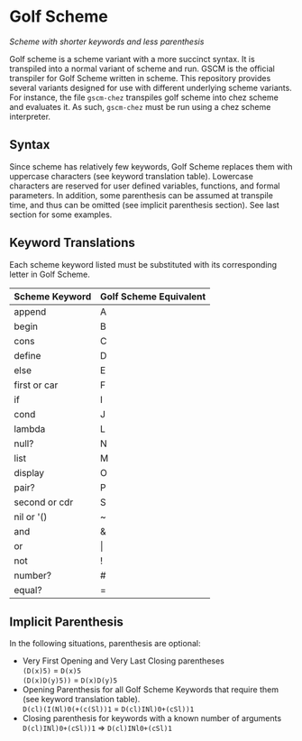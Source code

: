 # Golf Scheme

<i>Scheme with shorter keywords and less parenthesis</i>

Golf scheme is a scheme variant with a more succinct syntax. It is transpiled into a normal variant of scheme and run.  GSCM is the official transpiler for Golf Scheme written in scheme.  This repository provides several variants designed for use with different underlying scheme variants.  For instance, the file `gscm-chez` transpiles golf scheme into chez scheme and evaluates it.  As such, `gscm-chez` must be run using a chez scheme interpreter.  

## Syntax

Since scheme has relatively few keywords, Golf Scheme replaces them with uppercase characters (see keyword translation table).  Lowercase characters are reserved for user defined variables, functions, and formal parameters.  In addition, some parenthesis can be assumed at transpile time, and thus can be omitted (see implicit parenthesis section).  See last section for some examples.


## Keyword Translations

Each scheme keyword listed must be substituted with its corresponding letter in Golf Scheme.

| Scheme Keyword | Golf Scheme Equivalent |
|----------------|------------------------|
| append         | A                      |
| begin          | B                      |
| cons           | C                      |
| define         | D                      |
| else           | E                      |
| first or car   | F                      |
| if             | I                      |
| cond           | J                      |
| lambda         | L                      |
| null?          | N                      |
| list           | M                      |
| display        | O                      |
| pair?          | P                      |
| second or cdr  | S                      |
| nil or '()     | ~                      |
| and            | &                      |
| or             | &#124;                 |
| not            | !                      |
| number?        | #                      |
| equal?         | =                      |

## Implicit Parenthesis

In the following situations, parenthesis are optional:
- Very First Opening and Very Last Closing parentheses  
  `(D(x)5)` = `D(x)5`  
  `(D(x)D(y)5))` = `D(x)D(y)5`
- Opening Parenthesis for all Golf Scheme Keywords that require them (see keyword translation table).  
  `D(cl)(I(Nl)0(+(c(Sl))1` = `D(cl)INl)0+(cSl))1`
- Closing parenthesis for keywords with a known number of arguments
  `D(cl)INl)0+(cSl))1` => `D(cl)INl0+(cSl)1`

